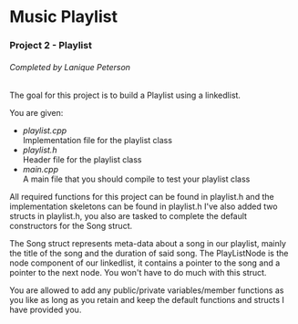 # Music Playlist

### Project 2 - Playlist

###### Completed by Lanique Peterson

The goal for this project is to build a Playlist using a linkedlist.

You are given:
* *playlist.cpp* <br>
Implementation file for the playlist class
* *playlist.h* <br>
Header file for the playlist class
* *main.cpp* <br>
A main file that you should compile to test your playlist class

All required functions for this project can be found in playlist.h and the implementation skeletons can be found in playlist.h
I've also added two structs in playlist.h, you also are tasked to complete the default constructors for the Song struct.

The Song struct represents meta-data about a song in our playlist, mainly the title of the song and the duration of said song.
The PlayListNode is the node component of our linkedlist, it contains a pointer to the song and a pointer to the next node. You won't have to do much with this struct.

You are allowed to add any public/private variables/member functions as you like as long as you retain and keep the default functions and structs I have provided you.

<!-- ###### Final Grade: 20/20 -->
